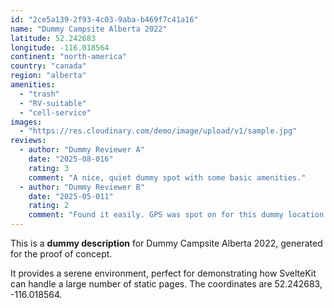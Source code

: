 ```yaml
---
id: "2ce5a139-2f93-4c03-9aba-b469f7c41a16"
name: "Dummy Campsite Alberta 2022"
latitude: 52.242683
longitude: -116.018564
continent: "north-america"
country: "canada"
region: "alberta"
amenities:
  - "trash"
  - "RV-suitable"
  - "cell-service"
images:
  - "https://res.cloudinary.com/demo/image/upload/v1/sample.jpg"
reviews:
  - author: "Dummy Reviewer A"
    date: "2025-08-016"
    rating: 3
    comment: "A nice, quiet dummy spot with some basic amenities."
  - author: "Dummy Reviewer B"
    date: "2025-05-011"
    rating: 2
    comment: "Found it easily. GPS was spot on for this dummy location."
---
```


This is a **dummy description** for Dummy Campsite Alberta 2022, generated for the proof of concept.

It provides a serene environment, perfect for demonstrating how SvelteKit can handle a large number of static pages. The coordinates are 52.242683, -116.018564.
